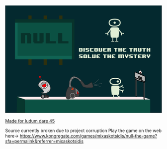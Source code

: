 ![img](capture1.png)

[Made for ludum dare 45](https://ldjam.com/events/ludum-dare/45/null-2)


Source currently broken due to project corruption
Play the game on the web here-> https://www.kongregate.com/games/mixaskotsidis/null-the-game?sfa=permalink&referrer=mixaskotsidis
